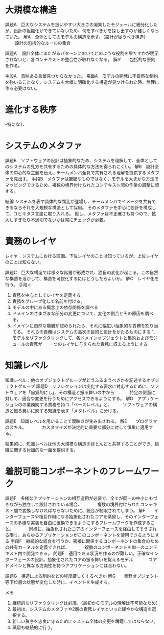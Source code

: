 # 大規模な構造   

課題A　巨大なシステムを扱いやすい大きさの凝集したモジュールに細分化したが、設計の組織化ができていないため、何をすべきかを探し出すのが難しくなっていた。
解A　全体としてのモデルの構造を示す。（設計が従うべき構造）
　 　設計の包括的なルールの集合

課題A'　設計全体にまたがるパターンにおいてどのような役割を果たすかが明示されないと、各コンテキストの整合性が取れなくなる。
解A’　　包括的な原則を作る。

手段A　意味ある言葉見つからなかった。
場面A　モデルの開発に不自然な制約を強いることなく、システムを大幅に明確化する構造が見つけられた時。無理に作る必要はない。

# 進化する秩序
-特になし

# システムのメタファ
課題B　ソフトウェアの設計は抽象的なため、システムを理解して、全体としてのシステムの見方を共有するための具体的な方法を得られにくい。
解B　設計全体の中心的な主題を伝え、チームメンバ全員で共有される理解を提供するメタファを見出す。
手段B　メタファは厳密なものではなく、モデルを大まかな方法でマッピングできるため、複数の境界付けられたコンテキスト間の作業の調整に資する。

結論
システムを表す具体的な類比が登場し、チームメンバでイメージを共有できるならそれを大規模な構造として採用。
そのメタファを中心に設計を構成して、ユビキタス言語に取り入れる。
但し、メタファは不正確さも持つので、拡大しすぎたり不適切でないかは常にチェックが必要。

# 責務のレイヤ
レイヤ：システムにおける区画。下位レイヤのことは知っているが、上位レイヤのことは知らない。

課題C　巨大な構造では様々な階層が形成され、独自の変化が起こる。この自然な構造を活かして、構造を可視化するにはどうしたらよいか。
解C　レイヤ化を行う。
手段ｃ　
1. 責務を中心としてレイヤを定義する。
1. 責務をグループ化して名前を付ける。
1. モデルの中にある概念上の依存関係を調べる
1. ドメインのさまざまな部分の変更について、変化の割合とその原因も調べる。
1. ドメインに自然な階層が認められたら、それに幅広い抽象的な責務を割り当てる。
   それらの責務はシステムの高次の目的と設計をかたるものにする
1．モデルをリファクタリングして、各ドメインオブジェクトと集約およびモジュールの責務が
　 一つのレイヤに与えられた責務に収まるようにする

# 知識レベル
知識レベル：他のオブジェクトグループがどうふるまうべきかを記述するオブジェクトグループ
課題D　リフレクションは変化する要求に対応するために、ソフトウェアを「自覚的にし」、その構造と振る舞いの中から
　　　 特定の側面に対して、適合や変更を行うためにアクセスできるようにする。
解D　アプリケーションのの業務関する責務を持つ「ベースレベル」と、
　　 ソフトウェアの構造と振る舞いに関する知識を表す「メタレベル」に分ける。

課題E　知識レベルを用いることで曖昧さが生み出される。
解E　　プログラマのスキル。
　　　 カスタマイズが決定的に重要な部分に対して慎重に適用する。

結果的に、知識レベルは他の大規模な構造のほとんどと共存することができ、組織に関する付加的な一面を提供する。

# 着脱可能コンポーネントのフレームワーク
課題F　多様なアプリケーションの相互運用が必要で、全てが同一の中小にもづきながら独立して設計されている場合、
　　 　複数の境界付けられたコンテキスト間で変換しなければならないために、統合が制限されてしまう。
解F　　インターフェースや相互作用になる抽象化されたコアを蒸留し、そのインターフェースの多様な実装を自由に置換できるようにするフレームワークを作成すること。
　 　　同様に、抽象化されたコアのインターフェースを経由してそうされる限り、あらゆるアプリケーションがこのコンポーネントを使用できるようにする
手段F　継続的な統合を行うか、密接に関係するコンポーネントの集合のための共有カーネルを定義できれば、
　　　 複数のコンポーネントを単一のコンテキスト内で開発できる。
問題F　適用できる状況を作るのが難しい。正確なインターフェースの設計。抽象化されたコアの振る舞いを捉えるモデル
　　　 コアドメインと異なる方向性を持つアプリケーションには合わない。

課題G　構造による制約をどの程度厳しくするべきか
解G　　業務オブジェクト等下位層の状態が変化した時に、イベントを生成する。

メモ
1. 継続的なリファクタリングは必須。（最初からモデルの理解は不可能なため）
2. 最初は、システムのメタファや2層の責務レイヤといった緩やかな構造を選択する。
3. 新しい秩序を忠実に守るためにシステム全体の変更を躊躇してはならない。
4. 蒸留も継続的に行う。

